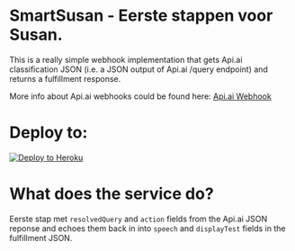 # SmartSusan - Eerste stappen voor Susan.

This is a really simple webhook implementation that gets Api.ai classification JSON (i.e. a JSON output of Api.ai /query endpoint) and returns a fulfillment response.

More info about Api.ai webhooks could be found here:
[Api.ai Webhook](https://docs.api.ai/docs/webhook)

# Deploy to:
[![Deploy to Heroku](https://www.herokucdn.com/deploy/button.svg)](https://heroku.com/deploy)

# What does the service do?
Eerste stap met `resolvedQuery` and `action` fields from the Api.ai JSON reponse and echoes them back in into `speech` and `displayTest` fields in the fulfillment JSON.
